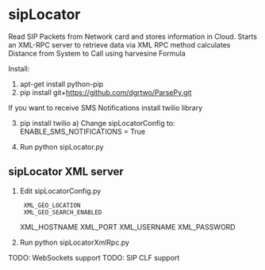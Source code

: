 sipLocator
==========
Read SIP Packets from Network card and stores information in Cloud. 
Starts an XML-RPC server to retrieve data
via XML RPC method calculates Distance from System to Call using harvesine Formula

Install:

1) apt-get install python-pip
2) pip install git+https://github.com/dgrtwo/ParsePy.git

If you want to receive SMS Notifications install twilio library

3) pip install twilio
	a)  Change sipLocatorConfig to:
		ENABLE_SMS_NOTIFICATIONS = True

4) Run python sipLocator.py


sipLocator XML server
----------------------------
1) Edit sipLocatorConfig.py

        XML_GEO_LOCATION
        XML_GEO_SEARCH_ENABLED
	
	XML_HOSTNAME
	XML_PORT
	XML_USERNAME
	XML_PASSWORD

2) Run python sipLocatorXmlRpc.py

TODO: WebSockets support
TODO: SIP CLF support
